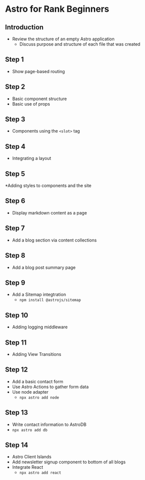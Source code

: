# Astro for Rank Beginners

## Introduction

* Review the structure of an empty Astro application
  * Discuss purpose and structure of each file that was created

## Step 1

* Show page-based routing

## Step 2

* Basic component structure
* Basic use of props

## Step 3

* Components using the `<slot>` tag

## Step 4

* Integrating a layout

## Step 5

*Adding styles to components and the site

## Step 6

* Display markdown content as a page

## Step 7

* Add a blog section via content collections

## Step 8

*  Add a blog post summary page

## Step 9

* Add a Sitemap integtration
  * `npm install @astrojs/sitemap`

## Step 10

* Adding logging middleware

## Step 11

* Adding View Transitions

## Step 12

* Add a basic contact form
* Use Astro Actions to gather form data
* Use node adapter
  * `npx astro add node`

## Step 13

* Write contact information to AstroDB
* `npx astro add db`

## Step 14

* Astro Client Islands
* Add newsletter signup component to bottom of all blogs
* Integrate React
  * `npx astro add react`


